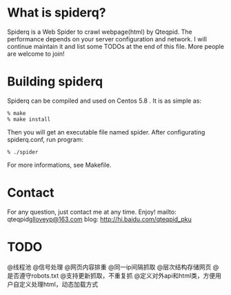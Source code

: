 What is spiderq?
================
Spiderq is a Web Spider to crawl webpage(html) by Qteqpid. The performance depends on your server configuration and network. I will continue maintain it and list some TODOs at the end of this file. More people are welcome to join!


Building spiderq
================
Spiderq can be compiled and used on Centos 5.8 .
It is as simple as:

    % make
    % make install

Then you will get an executable file named spider. After configurating spiderq.conf, run program:

    % ./spider

For more informations, see Makefile.


Contact
================
For any question, just contact me at any time. Enjoy!
mailto: qteqpid<glloveyp@163.com>
blog: http://hi.baidu.com/qteqpid_pku


TODO
===============
@线程池
@信号处理
@网页内容排重
@同一ip间隔抓取
@层次结构存储网页
@是否遵守robots.txt
@支持更新抓取，不重复抓
@定义对外api和html类，方便用户自定义处理html，动态加载方式
